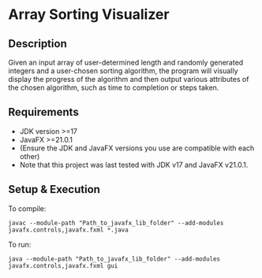 # Array Sorting Visualizer

## Description
Given an input array of user-determined length and randomly generated integers and a user-chosen sorting algorithm, the program will visually display the progress of the algorithm and then output various attributes of the chosen algorithm, such as time to completion or steps taken.

## Requirements
* JDK version >=17
* JavaFX >=21.0.1
* (Ensure the JDK and JavaFX versions you use are compatible with each other)
* Note that this project was last tested with JDK v17 and JavaFX v21.0.1.

## Setup & Execution
To compile:
```
javac --module-path "Path_to_javafx_lib_folder" --add-modules javafx.controls,javafx.fxml *.java
```

To run:
```
java --module-path "Path_to_javafx_lib_folder" --add-modules javafx.controls,javafx.fxml gui
```